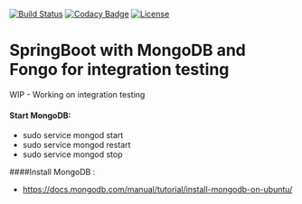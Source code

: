 [![Build Status](https://travis-ci.org/ravikalla/springboot-mongo-fongo.svg?branch=master)](https://travis-ci.org/ravikalla/springboot-mongo-fongo)
[![Codacy Badge](https://api.codacy.com/project/badge/Grade/7fb2edfd4a8d4147a5f647bc7feeeffb)](https://www.codacy.com/app/ravikalla/springboot-mongo-fongo?utm_source=github.com&amp;utm_medium=referral&amp;utm_content=ravikalla/springboot-mongo-fongo&amp;utm_campaign=Badge_Grade)
[![License](https://img.shields.io/badge/license-Apache%202-blue.svg)](https://www.apache.org/licenses/LICENSE-2.0)

# SpringBoot with MongoDB and Fongo for integration testing
WIP - Working on integration testing

#### Start MongoDB:
 * sudo service mongod start
 * sudo service mongod restart
 * sudo service mongod stop

####Install MongoDB :
 * https://docs.mongodb.com/manual/tutorial/install-mongodb-on-ubuntu/
